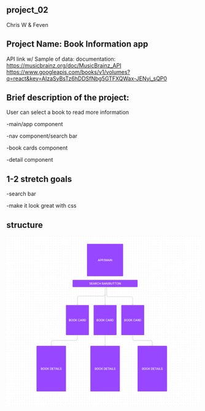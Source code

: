 ## project_02

Chris W & Feven

## Project Name: Book Information app

API link w/ Sample of data:
 documentation: https://musicbrainz.org/doc/MusicBrainz_API
 https://www.googleapis.com/books/v1/volumes?q=react&key=AIzaSyBsTz6hDDSfNbg5GTFXQWax-JENyj_sQP0

## Brief description of the project:

User can select a book to read more information

<p>-main/app component
<p>-nav component/search bar
<p>-book cards component
<p>-detail component

## 1-2 stretch goals
<p>-search bar
<p>-make it look great with css

## structure

![structure](planning-flow.png)